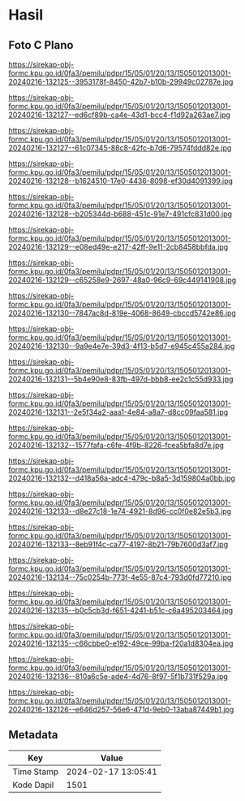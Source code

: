 # Hasil

## Foto C Plano

https://sirekap-obj-formc.kpu.go.id/0fa3/pemilu/pdpr/15/05/01/20/13/1505012013001-20240216-132125--3953178f-8450-42b7-b10b-29949c02787e.jpg

https://sirekap-obj-formc.kpu.go.id/0fa3/pemilu/pdpr/15/05/01/20/13/1505012013001-20240216-132127--ed6cf89b-ca4e-43d1-bcc4-f1d92a263ae7.jpg

https://sirekap-obj-formc.kpu.go.id/0fa3/pemilu/pdpr/15/05/01/20/13/1505012013001-20240216-132127--61c07345-88c8-42fc-b7d6-79574fddd82e.jpg

https://sirekap-obj-formc.kpu.go.id/0fa3/pemilu/pdpr/15/05/01/20/13/1505012013001-20240216-132128--b1624510-17e0-4436-8098-ef30d4091399.jpg

https://sirekap-obj-formc.kpu.go.id/0fa3/pemilu/pdpr/15/05/01/20/13/1505012013001-20240216-132128--b205344d-b688-451c-91e7-491cfc831d00.jpg

https://sirekap-obj-formc.kpu.go.id/0fa3/pemilu/pdpr/15/05/01/20/13/1505012013001-20240216-132129--e08ed49e-e217-42ff-9e11-2cb8458bbfda.jpg

https://sirekap-obj-formc.kpu.go.id/0fa3/pemilu/pdpr/15/05/01/20/13/1505012013001-20240216-132129--c65258e9-2697-48a0-96c9-69c449141908.jpg

https://sirekap-obj-formc.kpu.go.id/0fa3/pemilu/pdpr/15/05/01/20/13/1505012013001-20240216-132130--7847ac8d-819e-4068-8649-cbccd5742e86.jpg

https://sirekap-obj-formc.kpu.go.id/0fa3/pemilu/pdpr/15/05/01/20/13/1505012013001-20240216-132130--9a9e4e7e-39d3-4f13-b5d7-e945c455a284.jpg

https://sirekap-obj-formc.kpu.go.id/0fa3/pemilu/pdpr/15/05/01/20/13/1505012013001-20240216-132131--5b4e90e8-83fb-497d-bbb8-ee2c1c55d933.jpg

https://sirekap-obj-formc.kpu.go.id/0fa3/pemilu/pdpr/15/05/01/20/13/1505012013001-20240216-132131--2e5f34a2-aaa1-4e84-a8a7-d8cc09faa581.jpg

https://sirekap-obj-formc.kpu.go.id/0fa3/pemilu/pdpr/15/05/01/20/13/1505012013001-20240216-132132--1577fafa-c6fe-4f9b-8226-fcea5bfa8d7e.jpg

https://sirekap-obj-formc.kpu.go.id/0fa3/pemilu/pdpr/15/05/01/20/13/1505012013001-20240216-132132--d418a56a-adc4-479c-b8a5-3d159804a0bb.jpg

https://sirekap-obj-formc.kpu.go.id/0fa3/pemilu/pdpr/15/05/01/20/13/1505012013001-20240216-132133--d8e27c18-1e74-4921-8d96-cc0f0e82e5b3.jpg

https://sirekap-obj-formc.kpu.go.id/0fa3/pemilu/pdpr/15/05/01/20/13/1505012013001-20240216-132133--8eb91f4c-ca77-4197-8b21-79b7600d3af7.jpg

https://sirekap-obj-formc.kpu.go.id/0fa3/pemilu/pdpr/15/05/01/20/13/1505012013001-20240216-132134--75c0254b-773f-4e55-87c4-793d0fd77210.jpg

https://sirekap-obj-formc.kpu.go.id/0fa3/pemilu/pdpr/15/05/01/20/13/1505012013001-20240216-132135--b0c5cb3d-f651-4241-b51c-c6a495203464.jpg

https://sirekap-obj-formc.kpu.go.id/0fa3/pemilu/pdpr/15/05/01/20/13/1505012013001-20240216-132135--c66cbbe0-e192-49ce-99ba-f20a1d8304ea.jpg

https://sirekap-obj-formc.kpu.go.id/0fa3/pemilu/pdpr/15/05/01/20/13/1505012013001-20240216-132136--810a6c5e-ade4-4d76-8f97-5f1b731f529a.jpg

https://sirekap-obj-formc.kpu.go.id/0fa3/pemilu/pdpr/15/05/01/20/13/1505012013001-20240216-132126--e646d257-56e6-471d-9eb0-13aba87449b1.jpg


## Metadata

| Key        | Value               |
| ---------- | ------------------- |
| Time Stamp | 2024-02-17 13:05:41 |
| Kode Dapil | 1501                |



